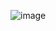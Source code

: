 ![image](https://github.com/Abiji-2020/Leetcode-2024/assets/145255212/a51b8965-b52f-4181-ac3a-bd2b98209650)
